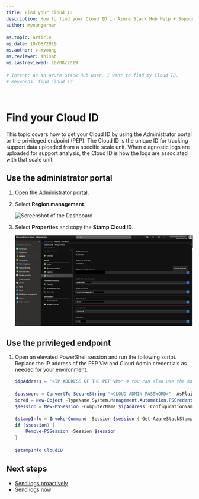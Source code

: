 ```yaml
---
title: Find your cloud ID  
description: How to find your Cloud ID in Azure Stack Hub Help + Support.
author: myoungerman

ms.topic: article
ms.date: 10/08/2019
ms.author: v-myoung
ms.reviewer: shisab
ms.lastreviewed: 10/08/2019

# Intent: As an Azure Stack Hub user, I want to find my Cloud ID.
# Keywords: find cloud id

---
```

# Find your Cloud ID

This topic covers how to get your Cloud ID by using the Administrator portal or the privileged endpoint (PEP). The Cloud ID is the unique ID for tracking support data uploaded from a specific scale unit. When diagnostic logs are uploaded for support analysis, the Cloud ID is how the logs are associated with that scale unit.

## Use the administrator portal

1. Open the Administrator portal. 
1. Select **Region management**.

   ![Screenshot of the Dashboard](./media/azure-stack-automatic-log-collection/dashboard.png)

1. Select **Properties** and copy the **Stamp Cloud ID**.

   ![Screenshot of Region properties with Stamp Cloud ID](media/azure-stack-automatic-log-collection/region-properties-blade-with-stamp-cloud-id.png)


## Use the privileged endpoint

1. Open an elevated PowerShell session and run the following script. Replace the IP address of the PEP VM and Cloud Admin credentials as needed for your environment. 

   ```powershell
   $ipAddress = "<IP ADDRESS OF THE PEP VM>" # You can also use the machine name instead of IP here.

   $password = ConvertTo-SecureString "<CLOUD ADMIN PASSWORD>" -AsPlainText -Force
   $cred = New-Object -TypeName System.Management.Automation.PSCredential ("<DOMAIN NAME>\CloudAdmin", $password)
   $session = New-PSSession -ComputerName $ipAddress -ConfigurationName PrivilegedEndpoint -Credential $cred

   $stampInfo = Invoke-Command -Session $session { Get-AzureStackStampInformation }
   if ($session) {
       Remove-PSSession -Session $session
   }

   $stampInfo.CloudID
   ```

## Next steps

* [Send logs proactively](./azure-stack-diagnostic-log-collection-overview.md#send-logs-proactively)
* [Send logs now](./azure-stack-diagnostic-log-collection-overview.md#send-logs-now)
